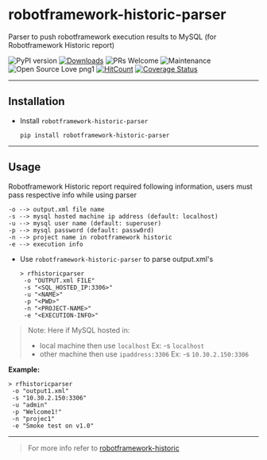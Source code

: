 # robotframework-historic-parser 

Parser to push robotframework execution results to MySQL (for Robotframework Historic report)

![PyPI version](https://badge.fury.io/py/robotframework-historic-parser.svg)
[![Downloads](https://pepy.tech/badge/robotframework-historic-parser)](https://pepy.tech/project/robotframework-historic-parser)
![PRs Welcome](https://img.shields.io/badge/PRs-welcome-brightgreen.svg?style=flat-square)
![Maintenance](https://img.shields.io/badge/Maintained%3F-yes-green.svg)
![Open Source Love png1](https://badges.frapsoft.com/os/v1/open-source.png?v=103)
[![HitCount](http://hits.dwyl.io/adiralashiva8/robotframework-historic-parser.svg)](http://hits.dwyl.io/adiralashiva8/robotframework-historic-parser)
[![Coverage Status](https://coveralls.io/repos/github/Accruent/robotframework-historic-parser/badge.svg?branch=master)](https://coveralls.io/github/Accruent/robotframework-historic-parser?branch=master)

---

## Installation

 - Install `robotframework-historic-parser` 

    ```
    pip install robotframework-historic-parser
    ```

--- 

## Usage

   Robotframework Historic report required following information, users must pass respective info while using parser

    -o --> output.xml file name
    -s --> mysql hosted machine ip address (default: localhost)
    -u --> mysql user name (default: superuser)
    -p --> mysql password (default: passw0rd)
    -n --> project name in robotframework historic
    -e --> execution info

 - Use `robotframework-historic-parser` to parse output.xml's

   ```
   > rfhistoricparser
    -o "OUTPUT.xml FILE"
    -s "<SQL_HOSTED_IP:3306>"
    -u "<NAME>"
    -p "<PWD>"
    -n "<PROJECT-NAME>"
    -e "<EXECUTION-INFO>"
   ```
> Note: Here if MySQL hosted in:
>  - local machine then use `localhost` Ex: -s `localhost`
>  - other machine then use `ipaddress:3306` Ex: -s `10.30.2.150:3306`

   __Example:__
   ```
   > rfhistoricparser
    -o "output1.xml"
    -s "10.30.2.150:3306"
    -u "admin"
    -p "Welcome1!"
    -n "projec1"
    -e "Smoke test on v1.0"
   ```

---

> For more info refer to [robotframework-historic](https://github.com/adiralashiva8/robotframework-historic)
